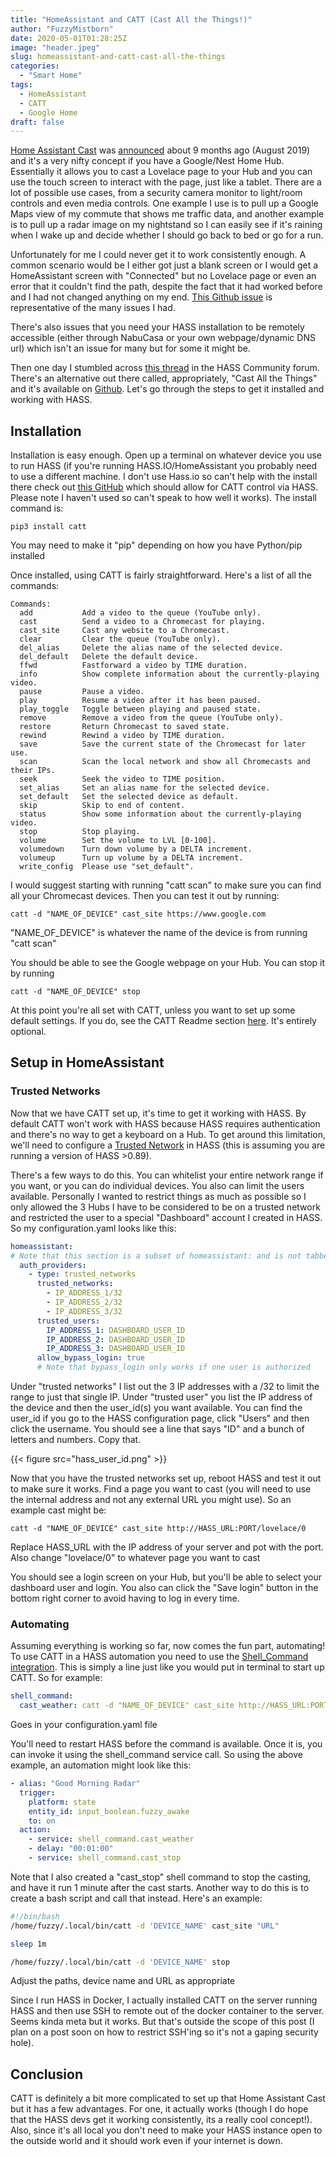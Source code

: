 ```yaml
---
title: "HomeAssistant and CATT (Cast All the Things!)"
author: "FuzzyMistborn"
date: 2020-05-01T01:28:25Z
image: "header.jpeg"
slug: homeassistant-and-catt-cast-all-the-things
categories:
  - "Smart Home"
tags:
  - HomeAssistant
  - CATT
  - Google Home
draft: false
---
```


[Home Assistant Cast](https://cast.home-assistant.io/) was [announced](https://www.home-assistant.io/blog/2019/08/06/home-assistant-cast/) about 9 months ago (August 2019) and it's a very nifty concept if you have a Google/Nest Home Hub.  Essentially it allows you to cast a Lovelace page to your Hub and you can use the touch screen to interact with the page, just like a tablet.  There are a lot of possible use cases, from a security camera monitor to light/room controls and even media controls.  One example I use is to pull up a Google Maps view of my commute that shows me traffic data, and another example is to pull up a radar image on my nightstand so I can easily see if it's raining when I wake up and decide whether I should go back to bed or go for a run.

Unfortunately for me I could never get it to work consistently enough.  A common scenario would be I either got just a blank screen or I would get a HomeAssistant screen with "Connected" but no Lovelace page or even an error that it couldn't find the path, despite the fact that it had worked before and I had not changed anything on my end. [This Github issue](https://github.com/home-assistant/frontend/issues/4614) is representative of the many issues I had.

There's also issues that you need your HASS installation to be remotely accessible (either through NabuCasa or your own webpage/dynamic DNS url) which isn't an issue for many but for some it might be.

Then one day I stumbled across [this thread](https://community.home-assistant.io/t/using-catt/130332) in the HASS Community forum.  There's an alternative out there called, appropriately, "Cast All the Things" and it's available on [Github](https://github.com/skorokithakis/catt).  Let's go through the steps to get it installed and working with HASS.

## Installation

Installation is easy enough.  Open up a terminal on whatever device you use to run HASS (if you're running HASS.IO/HomeAssistant you probably need to use a different machine.  I don't use Hass.io so can't help with the install there check out [this GitHub](https://github.com/homeassistant-addons-eliseo/resting-catt) which should allow for CATT control via HASS.  Please note I haven't used so can't speak to how well it works).  The install command is:

```
pip3 install catt
```
You may need to make it "pip" depending on how you have Python/pip installed

Once installed, using CATT is fairly straightforward.  Here's a list of all the commands:

```
Commands:
  add           Add a video to the queue (YouTube only).
  cast          Send a video to a Chromecast for playing.
  cast_site     Cast any website to a Chromecast.
  clear         Clear the queue (YouTube only).
  del_alias     Delete the alias name of the selected device.
  del_default   Delete the default device.
  ffwd          Fastforward a video by TIME duration.
  info          Show complete information about the currently-playing video.
  pause         Pause a video.
  play          Resume a video after it has been paused.
  play_toggle   Toggle between playing and paused state.
  remove        Remove a video from the queue (YouTube only).
  restore       Return Chromecast to saved state.
  rewind        Rewind a video by TIME duration.
  save          Save the current state of the Chromecast for later use.
  scan          Scan the local network and show all Chromecasts and their IPs.
  seek          Seek the video to TIME position.
  set_alias     Set an alias name for the selected device.
  set_default   Set the selected device as default.
  skip          Skip to end of content.
  status        Show some information about the currently-playing video.
  stop          Stop playing.
  volume        Set the volume to LVL [0-100].
  volumedown    Turn down volume by a DELTA increment.
  volumeup      Turn up volume by a DELTA increment.
  write_config  Please use "set_default".
```

I would suggest starting with running "catt scan" to make sure you can find all your Chromecast devices.  Then you can test it out by running:

```
catt -d "NAME_OF_DEVICE" cast_site https://www.google.com
```
"NAME_OF_DEVICE" is whatever the name of the device is from running "catt scan"

You should be able to see the Google webpage on your Hub.  You can stop it by running

```
catt -d "NAME_OF_DEVICE" stop
```

At this point you're all set with CATT, unless you want to set up some default settings.  If you do, see the CATT Readme section [here](https://github.com/skorokithakis/catt#configuration-file).  It's entirely optional.

## Setup in HomeAssistant

### Trusted Networks

Now that we have CATT set up, it's time to get it working with HASS.  By default CATT won't work with HASS because HASS requires authentication and there's no way to get a keyboard on a Hub.  To get around this limitation, we'll need to configure a [Trusted Network](https://www.home-assistant.io/docs/authentication/providers/#trusted-networks) in HASS (this is assuming you are running a version of HASS >0.89).

There's a few ways to do this.  You can whitelist your entire network range if you want, or you can do individual devices.  You also can limit the users available.  Personally I wanted to restrict things as much as possible so I only allowed the 3 Hubs I have to be considered to be on a trusted network and restricted the user to a special "Dashboard" account I created in HASS.  So my configuration.yaml looks like this:

```yaml
homeassistant:
# Note that this section is a subset of homeassistant: and is not tabbed all the way to the left like other things in configuration.yaml
  auth_providers:
    - type: trusted_networks
      trusted_networks:
        - IP_ADDRESS_1/32
        - IP_ADDRESS_2/32
        - IP_ADDRESS_3/32
      trusted_users:
        IP_ADDRESS_1: DASHBOARD_USER_ID
        IP_ADDRESS_2: DASHBOARD_USER_ID
        IP_ADDRESS_3: DASHBOARD_USER_ID
      allow_bypass_login: true
      # Note that bypass_login only works if one user is authorized
```

Under "trusted networks" I list out the 3 IP addresses with a /32 to limit the range to just that single IP.  Under "trusted user" you list the IP address of the device and then the user_id(s) you want available.  You can find the user_id if you go to the HASS configuration page, click "Users" and then click the username.  You should see a line that says "ID" and a bunch of letters and numbers.  Copy that.

{{< figure src="hass_user_id.png" >}}

Now that you have the trusted networks set up, reboot HASS and test it out to make sure it works.  Find a page you want to cast (you will need to use the internal address and not any external URL you might use).  So an example cast might be:

```
catt -d "NAME_OF_DEVICE" cast_site http://HASS_URL:PORT/lovelace/0
```
Replace HASS_URL with the IP address of your server and pot with the port. Also change "lovelace/0" to whatever page you want to cast

You should see a login screen on your Hub, but you'll be able to select your dashboard user and login.  You also can click the "Save login" button in the bottom right corner to avoid having to log in every time.

### Automating

Assuming everything is working so far, now comes the fun part, automating!  To use CATT in a HASS automation you need to use the [Shell_Command integration](https://www.home-assistant.io/integrations/shell_command/).  This is simply a line just like you would put in terminal to start up CATT.  So for example:

```yaml
shell_command:
  cast_weather: catt -d "NAME_OF_DEVICE" cast_site http://HASS_URL:PORT/lovelace/weather
```
Goes in your configuration.yaml file

You'll need to restart HASS before the command is available.  Once it is, you can invoke it using the shell_command service call.  So using the above example, an automation might look like this:

```yaml
- alias: "Good Morning Radar"
  trigger:
    platform: state
    entity_id: input_boolean.fuzzy_awake
    to: on
  action:
    - service: shell_command.cast_weather
    - delay: "00:01:00"
    - service: shell_command.cast_stop
```

Note that I also created a "cast_stop" shell command to stop the casting, and have it run 1 minute after the cast starts.  Another way to do this is to create a bash script and call that instead.  Here's an example:

```bash
#!/bin/bash
/home/fuzzy/.local/bin/catt -d 'DEVICE_NAME' cast_site "URL"

sleep 1m

/home/fuzzy/.local/bin/catt -d 'DEVICE_NAME' stop
```
Adjust the paths, device name and URL as appropriate

Since I run HASS in Docker, I actually installed CATT on the server running HASS and then use SSH to remote out of the docker container to the server.  Seems kinda meta but it works.  But that's outside the scope of this post (I plan on a post soon on how to restrict SSH'ing so it's not a gaping security hole).

## Conclusion

CATT is definitely a bit more complicated to set up that Home Assistant Cast but it has a few advantages.  For one, it actually works (though I do hope that the HASS devs get it working consistently, its a really cool concept!).  Also, since it's all local you don't need to make your HASS instance open to the outside world and it should work even if your internet is down.
